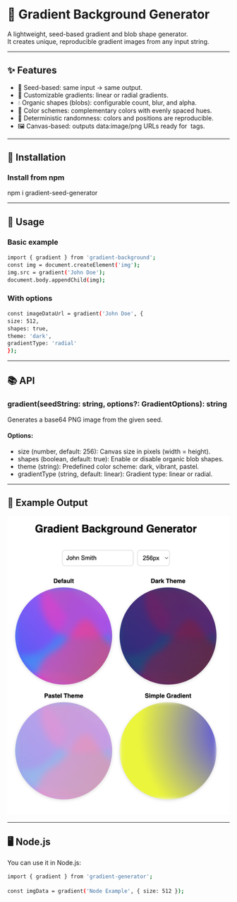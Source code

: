 # 🎨 Gradient Background Generator

A lightweight, seed-based gradient and blob shape generator.  
It creates unique, reproducible gradient images from any input string.

---

## ✨ Features
- 🎯 Seed-based: same input → same output.
- 🌈 Customizable gradients: linear or radial gradients.
- 💧 Organic shapes (blobs): configurable count, blur, and alpha.
- 🎨 Color schemes: complementary colors with evenly spaced hues.
- 🔄 Deterministic randomness: colors and positions are reproducible.
- 🖼 Canvas-based: outputs data:image/png URLs ready for <img> tags.

---

## 🚀 Installation

### Install from npm
npm i gradient-seed-generator

---

## 🔧 Usage

### Basic example

```bash
import { gradient } from 'gradient-background';
const img = document.createElement('img');
img.src = gradient('John Doe');
document.body.appendChild(img);
```

### With options
```bash
const imageDataUrl = gradient('John Doe', {
size: 512,
shapes: true,
theme: 'dark',
gradientType: 'radial'
});
```
---

## 📚 API

### gradient(seedString: string, options?: GradientOptions): string
Generates a base64 PNG image from the given seed.

#### Options:
- size (number, default: 256): Canvas size in pixels (width = height).
- shapes (boolean, default: true): Enable or disable organic blob shapes.
- theme (string): Predefined color scheme: dark, vibrant, pastel.
- gradientType (string, default: linear): Gradient type: linear or radial.

---

## 🎨 Example Output

![Example](https://raw.githubusercontent.com/yatomilkina/gradient-background/main/example/img.png)

---

## 🖥 Node.js
You can use it in Node.js:

```bash
import { gradient } from 'gradient-generator';

const imgData = gradient('Node Example', { size: 512 });
```